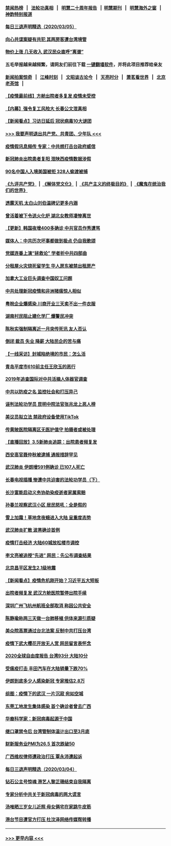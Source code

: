 #### [禁闻热榜](热点新闻.md?=0)  &nbsp;&nbsp;|&nbsp;&nbsp; [法轮功真相](https://github.com/gfw-breaker/truth/blob/master/README.md?=0) &nbsp;&nbsp;|&nbsp;&nbsp; [明慧二十周年报告](https://github.com/gfw-breaker/mh-reports/blob/master/README.md?=0) &nbsp;&nbsp;|&nbsp;&nbsp;[明慧期刊](https://github.com/gfw-breaker/mh-qikan) &nbsp;&nbsp;|&nbsp;&nbsp; [明慧海外之窗](https://github.com/gfw-breaker/mh-news/blob/master/README.md?=0) &nbsp;&nbsp;|&nbsp;&nbsp; [神韵特别报道](https://github.com/gfw-breaker/mh-news/blob/master/shenyun.md?=0)
#### [每日三退声明精选（2020/03/05）](../pages/nsc413/n11919060.md?t=03061302) 
#### [向心共谍案疑有共犯 其两房客遭台湾境管](../pages/nsc413/n11918696.md?t=03061302) 
#### [物价上涨 几无收入 武汉民众直呼“离谱”](../pages/nsc413/n11918444.md?t=03061302) 
#### 五毛举报越来越频繁，请网友们前往下载 [一键翻墙软件](https://github.com/gfw-breaker/ssr-accounts)，并将此项目推荐给亲友
#### [新闻拍案惊奇](https://github.com/gfw-breaker/banned-news/blob/master/pages/link4.md) &nbsp;&nbsp;|&nbsp;&nbsp; [江峰时刻](https://github.com/gfw-breaker/banned-news/blob/master/pages/link4.md) &nbsp;&nbsp;|&nbsp;&nbsp; [文昭谈古论今](https://github.com/gfw-breaker/banned-news/blob/master/pages/link4.md) &nbsp;&nbsp;|&nbsp;&nbsp; [天亮时分](https://github.com/gfw-breaker/banned-news/blob/master/pages/link4.md) &nbsp;&nbsp;|&nbsp;&nbsp; [萧茗看世界](https://github.com/gfw-breaker/banned-news/blob/master/pages/link4.md) &nbsp;&nbsp;|&nbsp;&nbsp; [北京老茶馆](https://github.com/gfw-breaker/banned-news/blob/master/pages/link4.md) &nbsp;&nbsp;|&nbsp;&nbsp; 
#### [【疫情最前线】方舱出院者多复发 疫情未受控](../pages/nsc413/n11918637.md?t=03061302) 
#### [【内幕】强令复工风险大 长春公文泄真相](../pages/nsc413/n11915640.md?t=03061302) 
#### [【新闻看点】习访日延后 冠状病毒10大谜团](../pages/nsc413/n11918067.md?t=03061302) 
#### [>>> 我要声明退出共产党、共青团、少年队 <<<](https://github.com/begood0513/goodnews/blob/master/quit/letter.md) 
#### [疫情假讯息频传 专家：中共想打击台政府威信](../pages/nsc413/n11917670.md?t=03061302) 
#### [新冠肺炎出院患者复阳 泄陕西疫情数据涉假](../pages/nsc413/n11918259.md?t=03061302) 
#### [90名中国人入境美国被拒 328人偷渡被捕](../pages/nsc413/n11918378.md?t=03061302) 
#### [《九评共产党》](https://github.com/begood0513/9ping.md/blob/master/README.md) &nbsp;|&nbsp; [《解体党文化》](../../../../jtdwh.md/blob/master/README.md)  &nbsp;|&nbsp; [《共产主义的终极目的》](../../../../gczydzjmd.md/blob/master/README.md) &nbsp;|&nbsp; [《魔鬼在统治我们的世界》](../../../../mgztzwmdsj.md/blob/master/README.md) 
#### [透露天机 太白山刘伯温碑记更多内涵](../pages/nsc413/n11918136.md?t=03061302) 
#### [曾活着被下令送火化炉 湖北女教师凄惨离世](../pages/nsc413/n11917920.md?t=03061302) 
#### [【更新】韩国夜增400多确诊 中共官员作秀遭骂](../pages/nsc413/n11890652.md?t=03061302) 
#### [媒体人：中共历次坏事都做到极点 仍自我歌颂](../pages/nsc413/n11918066.md?t=03061302) 
#### [党媒连番上演“拯救论” 学者析中共四部曲](../pages/nsc413/n11918131.md?t=03061302) 
#### [分租屋火灾烧死留学生 华人房东被禁出租房产](../pages/nsc413/n11918099.md?t=03061302) 
#### [加拿大工业巨头调查中国奴工问题](../pages/nsc413/n11918115.md?t=03061302) 
#### [中共处理新冠疫情和非洲猪瘟惊人相似](../pages/nsc413/n11918081.md?t=03061302) 
#### [粤皖企业爆感染 川商开业三天卖不出一件衣服](../pages/nsc413/n11918013.md?t=03061302) 
#### [湖南村民阻止建化学厂 爆警民冲突](../pages/nsc413/n11917997.md?t=03061302) 
#### [陈秋实强制隔离近一月突传死讯 友人否认](../pages/nsc413/n11917742.md?t=03061302) 
#### [倒闭 裁员 失业 降薪 大陆民企的苦与痛](../pages/nsc413/n11917912.md?t=03061302) 
#### [【一线采访】封城陷绝境的市民：怎么活](../pages/nsc413/n11917765.md?t=03061302) 
#### [青岛平度市610前主任王欣玉的恶行](../pages/nsc413/n11912429.md?t=03061302) 
#### [2019年追查国际对中共活摘人体器官调查](../pages/nsc413/n11917733.md?t=03061302) 
#### [中共以防疫之名 监控社会和打压异己](../pages/nsc413/n11917718.md?t=03061302) 
#### [诬判法轮功学员 昆明中院法官张兆龙上恶人榜](../pages/nsc413/n11911958.md?t=03061302) 
#### [美议员拟立法 禁政府设备使用TikTok](../pages/nsc413/n11917577.md?t=03061302) 
#### [传黄陂医院隔离区无医护值守 拍摄者或被处理](../pages/nsc413/n11917384.md?t=03061302) 
#### [【直播回放】3.5新肺炎追踪：出院患者频复发](../pages/nsc413/n11917459.md?t=03061302) 
#### [西安高官聂仲秋被逮捕 通报措辞罕见](../pages/nsc413/n11917055.md?t=03061302) 
#### [武汉肺炎 伊朗增591例确诊 已107人死亡](../pages/nsc413/n11917357.md?t=03061302) 
#### [长春电视插播 惨遭中共迫害的法轮功学员（下）](../pages/nsc413/n11900218.md?t=03061302) 
#### [长沙富能启动义务协助染疫逝者家属索赔](../pages/nsc413/n11917306.md?t=03061302) 
#### [孙春兰视察武汉小区 居民怒吼：全是假的](../pages/nsc413/n11916833.md?t=03061302) 
#### [雪上加霜！草地贪夜蛾进入大陆 呈重度态势](../pages/nsc413/n11917141.md?t=03061302) 
#### [武汉肺炎扩散 波黑确诊首例](../pages/nsc413/n11917042.md?t=03061302) 
#### [疫情打击经济 大陆60城放松楼市调控](../pages/nsc413/n11916226.md?t=03061302) 
#### [李文亮被追授“先进” 网民：先公布调查结果](../pages/nsc413/n11916903.md?t=03061302) 
#### [北京昌平区发生2.1级地震](../pages/nsc413/n11917006.md?t=03061302) 
#### [【新闻看点】疫情危机刚开始？习近平五大短板](../pages/nsc413/n11915146.md?t=03061302) 
#### [出院者频复发 武汉方舱医院暂停出院手续](../pages/nsc413/n11915322.md?t=03061302) 
#### [深圳广州飞杭州航班全部取消 称因公共安全](../pages/nsc413/n11916670.md?t=03061302) 
#### [陈静瑜称两三天做一台肺移植 供体来源引质疑](../pages/nsc413/n11916385.md?t=03061302) 
#### [美众院高票通过台北法案 反制中共打压台湾](../pages/nsc413/n11915911.md?t=03061302) 
#### [疫情下武大樱花开放无人赏 网民留言表怀念](../pages/nsc413/n11916132.md?t=03061302) 
#### [2020全球自由度报告 台湾93分 大陆10分](../pages/nsc413/n11916016.md?t=03061302) 
#### [受瘟疫打击 丰田汽车在大陆销量下跌70%](../pages/nsc413/n11916071.md?t=03061302) 
#### [伊朗到底多少人感染新冠 专家推估2.8万](../pages/nsc413/n11916156.md?t=03061302) 
#### [组图：疫情下的武汉 一片沉寂 宛如空城](../pages/nsc413/n11914758.md?t=03061302) 
#### [东莞工地发生集体感染 首个确诊者曾去广西](../pages/nsc413/n11915982.md?t=03061302) 
#### [华裔科学家：新冠病毒起源于中国](../pages/nsc413/n11916042.md?t=03061302) 
#### [继口罩禁令后 台湾管制体温计出口至3月底](../pages/nsc413/n11915859.md?t=03061302) 
#### [财新服务业PMI为26.5 首次跌破50](../pages/nsc413/n11915705.md?t=03061302) 
#### [广西维权律师遭政治打压 覃永沛遭起诉](../pages/nsc413/n11915955.md?t=03061302) 
#### [每日三退声明精选（2020/03/04）](../pages/nsc413/n11915939.md?t=03061302) 
#### [钻石公主号惊魂 港艺人黎芷珊结束自我隔离](../pages/nsc413/n11915104.md?t=03061302) 
#### [专家分析中共关于新冠病毒的两大谎言](../pages/nsc413/n11915753.md?t=03061302) 
#### [汤唯晒三岁女儿近照 母女俩宅在家跳牛皮筋](../pages/nsc413/n11915518.md?t=03061302) 
#### [港台节目遭官方打压 杜汶泽网络传媒帮转播](../pages/nsc413/n11915262.md?t=03061302) 

----
#### [ >>> 更早内容 <<< ](../indexes/nsc413-earlier.md)
